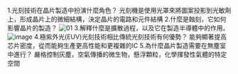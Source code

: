 1.光刻技術在晶片製造中扮演什麼角色？
光刻機是使用光罩來將圖案投影到光敏劑上，形成晶片上的微細結構，決定晶片的電路和元件結構
2.什麼是蝕刻，它如何影響晶片的製造？
![01](https://github.com/c1345672c/ITEE2024/assets/144580580/70631e63-8bc2-40a7-ab49-ab8fb910c236)
3.解釋什麼是擴散過程，以及它在製造半導體中的作用。
![image](https://github.com/c1345672c/ITEE2024/assets/144580580/bb2bda8d-e62e-4a49-a2e0-76e6a9972fee)
4.極紫外光(EUV)光刻技術相比傳統光刻技術有何優勢？
能夠顯著提高芯片密度，從而能夠生產更高性能和更複雜的IC
5.為什麼晶片製造需要在無塵室中進行？
嚴格控制灰塵，空氣傳播的微生物，懸浮顆粒，化學揮發性氣體的特定空間
